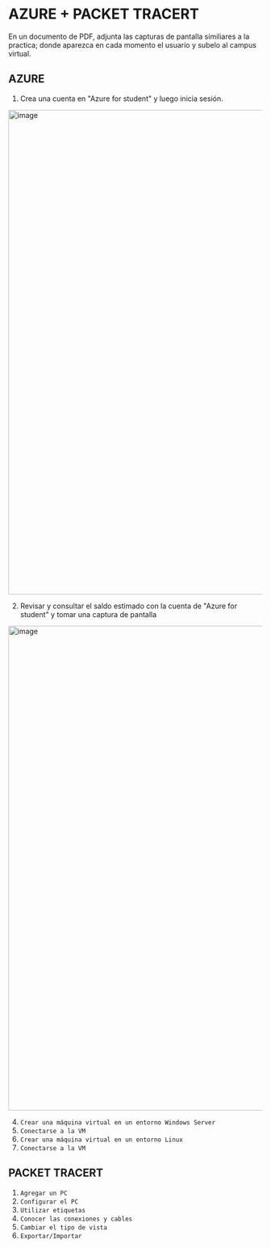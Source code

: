 # AZURE + PACKET TRACERT
En un documento de PDF, adjunta las capturas de pantalla similiares a la practica; donde aparezca en cada momento el usuario y subelo al campus virtual.

## AZURE
1. Crea una cuenta en "Azure for student" y luego inicia sesión.
<img width="960" alt="image" src="https://github.com/calles/GII_Redes/assets/22343642/c26bb7ef-c6f2-476d-8393-c2a6d0ab851c">

2. Revisar y consultar el saldo estimado con la cuenta de "Azure for student" y tomar una captura de pantalla
<img width="960" alt="image" src="https://github.com/calles/GII_Redes/assets/22343642/522039be-e908-4a49-b913-3e8d22224902">

4. `Crear una máquina virtual en un entorno Windows Server`
5. `Conectarse a la VM`
6. `Crear una máquina virtual en un entorno Linux`
7. `Conectarse a la VM`

## PACKET TRACERT
1. `Agregar un PC`
2. `Configurar el PC`
3. `Utilizar etiquetas`
4. `Conocer las conexiones y cables`
5. `Cambiar el tipo de vista`
6.  `Exportar/Importar`
